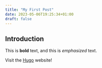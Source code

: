```yaml
---
title: "My First Post"
date: 2023-05-06T19:25:34+01:00
draft: false
---
```


## Introduction

This is **bold** text, and this is *emphasized* text.

Visit the [Hugo](https://gohugo.io) website!